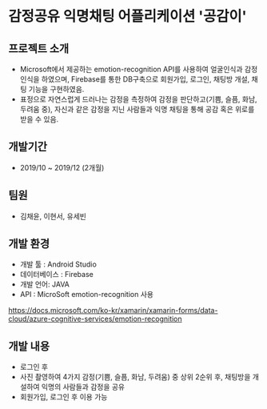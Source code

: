# 감정공유 익명채팅 어플리케이션 '공감이'

## 프로젝트 소개 
* Microsoft에서 제공하는 emotion-recognition API를 사용하여 얼굴인식과 감정인식을 하였으며, Firebase를 통한 DB구축으로 회원가입, 로그인, 채팅방 개설, 채팅 기능을 구현하였음.
* 표정으로 자연스럽게 드러나는 감정을 측정하여 감정을 판단하고(기쁨, 슬픔, 화남, 두려움 중), 자신과 같은 감정을 지닌 사람들과 익명 채팅을 통해 공감 혹은 위로를 받을 수 있음.

## 개발기간
* 2019/10 ~ 2019/12 (2개월)

## 팀원
* 김채윤, 이현서, 유세빈

## 개발 환경
* 개발 툴 : Android Studio
* 데이터베이스 : Firebase
* 개발 언어: JAVA
* API : MicroSoft emotion-recognition 사용

https://docs.microsoft.com/ko-kr/xamarin/xamarin-forms/data-cloud/azure-cognitive-services/emotion-recognition


## 개발 내용
* 로그인 후
* 사진 촬영하여  4가지 감정(기쁨, 슬픔, 화남, 두려움) 중 상위 2순위  후, 채팅방을 개설하여 익명의 사람들과 감정을 공유
* 회원가입, 로그인 후 이용 가능
